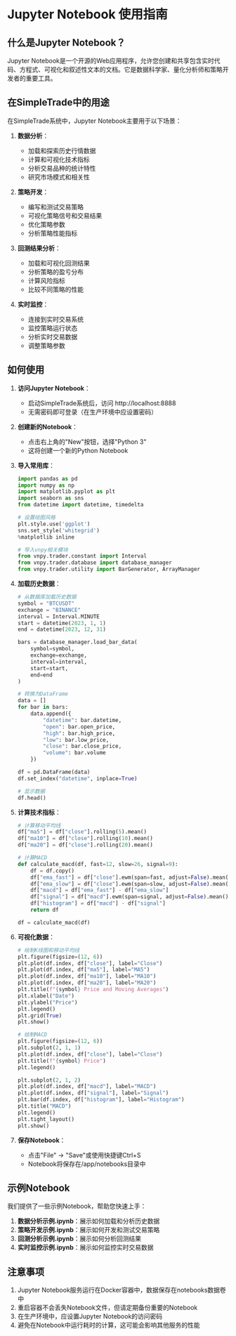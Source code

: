 # Jupyter Notebook 使用指南

## 什么是Jupyter Notebook？

Jupyter Notebook是一个开源的Web应用程序，允许您创建和共享包含实时代码、方程式、可视化和叙述性文本的文档。它是数据科学家、量化分析师和策略开发者的重要工具。

## 在SimpleTrade中的用途

在SimpleTrade系统中，Jupyter Notebook主要用于以下场景：

1. **数据分析**：
   - 加载和探索历史行情数据
   - 计算和可视化技术指标
   - 分析交易品种的统计特性
   - 研究市场模式和相关性

2. **策略开发**：
   - 编写和测试交易策略
   - 可视化策略信号和交易结果
   - 优化策略参数
   - 分析策略性能指标

3. **回测结果分析**：
   - 加载和可视化回测结果
   - 分析策略的盈亏分布
   - 计算风险指标
   - 比较不同策略的性能

4. **实时监控**：
   - 连接到实时交易系统
   - 监控策略运行状态
   - 分析实时交易数据
   - 调整策略参数

## 如何使用

1. **访问Jupyter Notebook**：
   - 启动SimpleTrade系统后，访问 http://localhost:8888
   - 无需密码即可登录（在生产环境中应设置密码）

2. **创建新的Notebook**：
   - 点击右上角的"New"按钮，选择"Python 3"
   - 这将创建一个新的Python Notebook

3. **导入常用库**：
   ```python
   import pandas as pd
   import numpy as np
   import matplotlib.pyplot as plt
   import seaborn as sns
   from datetime import datetime, timedelta
   
   # 设置绘图风格
   plt.style.use('ggplot')
   sns.set_style('whitegrid')
   %matplotlib inline
   
   # 导入vnpy相关模块
   from vnpy.trader.constant import Interval
   from vnpy.trader.database import database_manager
   from vnpy.trader.utility import BarGenerator, ArrayManager
   ```

4. **加载历史数据**：
   ```python
   # 从数据库加载历史数据
   symbol = "BTCUSDT"
   exchange = "BINANCE"
   interval = Interval.MINUTE
   start = datetime(2023, 1, 1)
   end = datetime(2023, 12, 31)
   
   bars = database_manager.load_bar_data(
       symbol=symbol,
       exchange=exchange,
       interval=interval,
       start=start,
       end=end
   )
   
   # 转换为DataFrame
   data = []
   for bar in bars:
       data.append({
           "datetime": bar.datetime,
           "open": bar.open_price,
           "high": bar.high_price,
           "low": bar.low_price,
           "close": bar.close_price,
           "volume": bar.volume
       })
   
   df = pd.DataFrame(data)
   df.set_index("datetime", inplace=True)
   
   # 显示数据
   df.head()
   ```

5. **计算技术指标**：
   ```python
   # 计算移动平均线
   df["ma5"] = df["close"].rolling(5).mean()
   df["ma10"] = df["close"].rolling(10).mean()
   df["ma20"] = df["close"].rolling(20).mean()
   
   # 计算MACD
   def calculate_macd(df, fast=12, slow=26, signal=9):
       df = df.copy()
       df["ema_fast"] = df["close"].ewm(span=fast, adjust=False).mean()
       df["ema_slow"] = df["close"].ewm(span=slow, adjust=False).mean()
       df["macd"] = df["ema_fast"] - df["ema_slow"]
       df["signal"] = df["macd"].ewm(span=signal, adjust=False).mean()
       df["histogram"] = df["macd"] - df["signal"]
       return df
   
   df = calculate_macd(df)
   ```

6. **可视化数据**：
   ```python
   # 绘制K线图和移动平均线
   plt.figure(figsize=(12, 6))
   plt.plot(df.index, df["close"], label="Close")
   plt.plot(df.index, df["ma5"], label="MA5")
   plt.plot(df.index, df["ma10"], label="MA10")
   plt.plot(df.index, df["ma20"], label="MA20")
   plt.title(f"{symbol} Price and Moving Averages")
   plt.xlabel("Date")
   plt.ylabel("Price")
   plt.legend()
   plt.grid(True)
   plt.show()
   
   # 绘制MACD
   plt.figure(figsize=(12, 6))
   plt.subplot(2, 1, 1)
   plt.plot(df.index, df["close"], label="Close")
   plt.title(f"{symbol} Price")
   plt.legend()
   
   plt.subplot(2, 1, 2)
   plt.plot(df.index, df["macd"], label="MACD")
   plt.plot(df.index, df["signal"], label="Signal")
   plt.bar(df.index, df["histogram"], label="Histogram")
   plt.title("MACD")
   plt.legend()
   plt.tight_layout()
   plt.show()
   ```

7. **保存Notebook**：
   - 点击"File" -> "Save"或使用快捷键Ctrl+S
   - Notebook将保存在/app/notebooks目录中

## 示例Notebook

我们提供了一些示例Notebook，帮助您快速上手：

1. **数据分析示例.ipynb**：展示如何加载和分析历史数据
2. **策略开发示例.ipynb**：展示如何开发和测试交易策略
3. **回测分析示例.ipynb**：展示如何分析回测结果
4. **实时监控示例.ipynb**：展示如何监控实时交易数据

## 注意事项

1. Jupyter Notebook服务运行在Docker容器中，数据保存在notebooks数据卷中
2. 重启容器不会丢失Notebook文件，但请定期备份重要的Notebook
3. 在生产环境中，应设置Jupyter Notebook的访问密码
4. 避免在Notebook中运行耗时的计算，这可能会影响其他服务的性能
